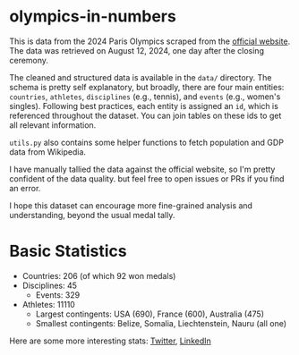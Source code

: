 # olympics-in-numbers

This is data from the 2024 Paris Olympics scraped from the [official website](https://olympics.com/en/paris-2024/). The data was retrieved on August 12, 2024, one day after the closing ceremony.

The cleaned and structured data is available in the `data/` directory. The schema is pretty self explanatory, but broadly, there are four main entities: `countries`, `athletes`, `disciplines` (e.g., tennis), and `events` (e.g., women's singles). Following best practices, each entity is assigned an `id`, which is referenced throughout the dataset. You can join tables on these ids to get all relevant information. 

`utils.py` also contains some helper functions to fetch population and GDP data from Wikipedia.

I have manually tallied the data against the official website, so I'm pretty confident of the data quality. but feel free to open issues or PRs if you find an error.

I hope this dataset can encourage more fine-grained analysis and understanding, beyond the usual medal tally.

# Basic Statistics

- Countries: 206 (of which 92 won medals)
- Disciplines: 45
  - Events: 329
- Athletes: 11110
  - Largest contingents: USA (690), France (600), Australia (475)
  - Smallest contingents: Belize, Somalia, Liechtenstein, Nauru (all one)

Here are some more interesting stats: [Twitter](https://x.com/agdhruv/status/1823401946935599597), [LinkedIn](https://www.linkedin.com/posts/agdhruv_github-agdhruvolympics-in-numbers-structured-activity-7229683253257846785-_OKB)